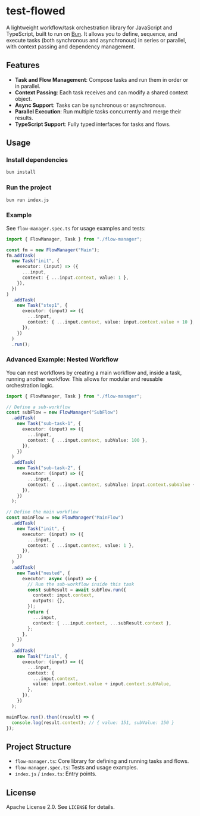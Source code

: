 # test-flowed

A lightweight workflow/task orchestration library for JavaScript and TypeScript, built to run on [Bun](https://bun.sh). It allows you to define, sequence, and execute tasks (both synchronous and asynchronous) in series or parallel, with context passing and dependency management.

## Features

- **Task and Flow Management**: Compose tasks and run them in order or in parallel.
- **Context Passing**: Each task receives and can modify a shared context object.
- **Async Support**: Tasks can be synchronous or asynchronous.
- **Parallel Execution**: Run multiple tasks concurrently and merge their results.
- **TypeScript Support**: Fully typed interfaces for tasks and flows.

## Usage

### Install dependencies

```bash
bun install
```

### Run the project

```bash
bun run index.js
```

### Example

See `flow-manager.spec.ts` for usage examples and tests:

```typescript
import { FlowManager, Task } from "./flow-manager";

const fm = new FlowManager("Main");
fm.addTask(
  new Task("init", {
    executor: (input) => ({
      ...input,
      context: { ...input.context, value: 1 },
    }),
  })
)
  .addTask(
    new Task("step1", {
      executor: (input) => ({
        ...input,
        context: { ...input.context, value: input.context.value + 10 },
      }),
    })
  )
  .run();
```

### Advanced Example: Nested Workflow

You can nest workflows by creating a main workflow and, inside a task, running another workflow. This allows for modular and reusable orchestration logic.

```typescript
import { FlowManager, Task } from "./flow-manager";

// Define a sub-workflow
const subFlow = new FlowManager("SubFlow")
  .addTask(
    new Task("sub-task-1", {
      executor: (input) => ({
        ...input,
        context: { ...input.context, subValue: 100 },
      }),
    })
  )
  .addTask(
    new Task("sub-task-2", {
      executor: (input) => ({
        ...input,
        context: { ...input.context, subValue: input.context.subValue + 50 },
      }),
    })
  );

// Define the main workflow
const mainFlow = new FlowManager("MainFlow")
  .addTask(
    new Task("init", {
      executor: (input) => ({
        ...input,
        context: { ...input.context, value: 1 },
      }),
    })
  )
  .addTask(
    new Task("nested", {
      executor: async (input) => {
        // Run the sub-workflow inside this task
        const subResult = await subFlow.run({
          context: input.context,
          outputs: {},
        });
        return {
          ...input,
          context: { ...input.context, ...subResult.context },
        };
      },
    })
  )
  .addTask(
    new Task("final", {
      executor: (input) => ({
        ...input,
        context: {
          ...input.context,
          value: input.context.value + input.context.subValue,
        },
      }),
    })
  );

mainFlow.run().then((result) => {
  console.log(result.context); // { value: 151, subValue: 150 }
});
```

## Project Structure

- `flow-manager.ts`: Core library for defining and running tasks and flows.
- `flow-manager.spec.ts`: Tests and usage examples.
- `index.js` / `index.ts`: Entry points.

## License

Apache License 2.0. See `LICENSE` for details.
